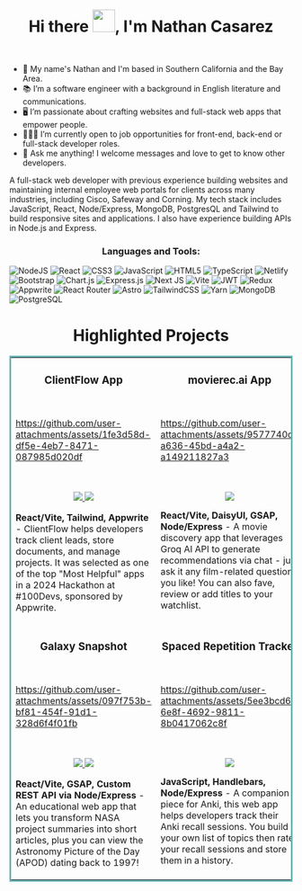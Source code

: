 <!-- ![Blue Peach Watch Movie and Chill Twitter Banner (3)](https://user-images.githubusercontent.com/97814431/168457214-e9e85f76-04b1-4c2d-892f-b72bfdf635a6.png) -->

<h1 align="center">Hi there <img src="https://github.com/sudnyeshtalekar/sudnyeshtalekar/blob/master/Assets/Hi.gif" width="40px">, I'm Nathan Casarez</h1>

&nbsp;&nbsp;&nbsp;&nbsp;&nbsp;&nbsp;&nbsp;&nbsp;&nbsp;&nbsp;&nbsp;&nbsp;&nbsp;&nbsp;&nbsp;&nbsp;&nbsp;&nbsp;&nbsp;&nbsp;&nbsp;&nbsp;&nbsp;&nbsp;&nbsp;&nbsp;&nbsp;&nbsp;&nbsp;&nbsp;&nbsp;&nbsp;&nbsp;&nbsp;&nbsp;&nbsp;&nbsp;&nbsp;&nbsp;&nbsp;&nbsp;&nbsp;&nbsp;&nbsp;&nbsp;&nbsp;&nbsp;&nbsp;&nbsp;&nbsp;&nbsp;&nbsp;&nbsp;&nbsp;&nbsp;&nbsp;&nbsp;&nbsp;&nbsp; <b align="center"></b> <br>

- 🌆 My name's Nathan and I'm based in Southern California and the Bay Area.
- 📚 I’m a software engineer with a background in English literature and communications.
- 🖥️ I’m passionate about crafting websites and full-stack web apps that empower people.
- 👨🏻‍💻 I’m currently open to job opportunities for front-end, back-end or full-stack developer roles.
- 💬 Ask me anything! I welcome messages and love to get to know other developers. 

<p>A full-stack web developer with previous experience building websites and maintaining internal employee web portals for clients across many industries, including Cisco, Safeway and Corning. My tech stack includes JavaScript, React, Node/Express, MongoDB, PostgresQL and Tailwind to build responsive sites and applications. I also have experience building APIs in Node.js and Express.
</ p>

<h3 align="center">Languages and Tools:</h3>

![NodeJS](https://img.shields.io/badge/node.js-6DA55F?style=for-the-badge&logo=node.js&logoColor=white) ![React](https://img.shields.io/badge/React-20232A?style=for-the-badge&logo=react&logoColor=61DAFB) ![CSS3](https://img.shields.io/badge/css3-%231572B6.svg?style=for-the-badge&logo=css&logoColor=white) ![JavaScript](https://img.shields.io/badge/javascript-%23323330.svg?style=for-the-badge&logo=javascript&logoColor=%23F7DF1E) ![HTML5](https://img.shields.io/badge/html5-%23E34F26.svg?style=for-the-badge&logo=html5&logoColor=white) ![TypeScript](https://img.shields.io/badge/typescript-%23007ACC.svg?style=for-the-badge&logo=typescript&logoColor=white) ![Netlify](https://img.shields.io/badge/Netlify-00C7B7?style=for-the-badge&logo=netlify&logoColor=white)  ![Bootstrap](https://img.shields.io/badge/bootstrap-%23563D7C.svg?style=for-the-badge&logo=bootstrap&logoColor=white)  ![Chart.js](https://img.shields.io/badge/chart.js-F5788D.svg?style=for-the-badge&logo=chart.js&logoColor=white) ![Express.js](https://img.shields.io/badge/express.js-%23404d59.svg?style=for-the-badge&logo=express&logoColor=%2361DAFB) ![Next JS](https://img.shields.io/badge/Next-black?style=for-the-badge&logo=next.js&logoColor=white) ![Vite](https://img.shields.io/badge/Vite-%230081CB.svg?style=for-the-badge&logo=vite&logoColor=white) ![JWT](https://img.shields.io/badge/JWT-black?style=for-the-badge&logo=JSON%20web%20tokens) ![Redux](https://img.shields.io/badge/redux-%23593d88.svg?style=for-the-badge&logo=redux&logoColor=white) ![Appwrite](https://img.shields.io/badge/Appwrite-black?style=for-the-badge&logo=appwrite&badgeColor=010101) ![React Router](https://img.shields.io/badge/React_Router-CA4245?style=for-the-badge&logo=react-router&logoColor=white) ![Astro](https://img.shields.io/badge/astro-%2320232a.svg?style=for-the-badge&logo=astro&logoColor=%2361DAFB) ![TailwindCSS](https://img.shields.io/badge/tailwindcss-%2338B2AC.svg?style=for-the-badge&logo=tailwind-css&logoColor=white) ![Yarn](https://img.shields.io/badge/yarn-%232C8EBB.svg?style=for-the-badge&logo=yarn&logoColor=white) ![MongoDB](https://img.shields.io/badge/MongoDB-%234ea94b.svg?style=for-the-badge&logo=mongodb&logoColor=white) ![PostgreSQL](https://img.shields.io/badge/Postgres-FCC624?style=for-the-badge&logo=postgresql&logoColor=black) 


<h1 align="center">Highlighted Projects</h1>
<table bordercolor="#66b2b2">
  
  <tr>
    <td width="50%" valign="top">
      <h3 align="center">ClientFlow App</h3>
        <br />
        

https://github.com/user-attachments/assets/1fe3d58d-df5e-4eb7-8471-087985d020df


  <br />
        
  <p align="center">
          
  <a href="https://github.com/nathanccz/freelance-tracker-app" target="_blank">
    <img src="https://img.shields.io/static/v1?label=|&message=REPO&color=23555f&style=plastic&logo=github&logo-color=white"/>
  </a>  
  <a href="https://client-flow.netlify.app/" target="_blank">
    <img src="https://img.shields.io/static/v1?label=|&message=WEBSITE&color=cdf998&style=plastic&logo=netlify&logo-color=white"/>
  </a>
      </p>
        <p><strong>React/Vite, Tailwind, Appwrite</strong> - ClientFlow helps developers track client leads, store documents, and manage projects. It was selected as one of the top "Most Helpful" apps in a 2024 Hackathon at #100Devs, sponsored by Appwrite.</p>
    </td>
    <td width="50%" valign="top">
      <h3 align="center">movierec.ai App</h3>
        <br />
     

https://github.com/user-attachments/assets/9577740c-a636-45bd-a4a2-a149211827a3


  <br />
    <p align="center">
          
  <a href="https://github.com/nathanccz/movie-rec-app" target="_blank">
    <img src="https://img.shields.io/static/v1?label=|&message=REPO&color=23555f&style=plastic&logo=github&logo-color=white"/>
  </a>
  
  </p>
        <p><strong>React/Vite, DaisyUI, GSAP, Node/Express</strong> - A movie discovery app that leverages Groq AI API to generate recommendations via chat - just ask it any film-related question you like! You can also fave, review or add titles to your watchlist.</p>
    </td>
  </tr>
  
  <tr>
    <td width="50%" valign="top">
      <h3 align="center">Galaxy Snapshot</h3>
      <br />
        

https://github.com/user-attachments/assets/097f753b-bf81-454f-91d1-328d6f4f01fb


  <br />
        <p align="center">
  <a href="https://github.com/nathanccz/galaxy-snapshot-react-tailwind" target="_blank">
    <img src="https://img.shields.io/static/v1?label=|&message=REPO&color=23555f&style=plastic&logo=github&logo-color=white"/>
  </a>
  <a href="https://galaxy-snapshot.netlify.app/" target="_blank">
    <img src="https://img.shields.io/static/v1?label=|&message=WEBSITE&color=cdf998&style=plastic&logo=netlify&logo-color=white"/>
  </a>
      </p>
        <p><strong>React/Vite, GSAP, Custom REST API via Node/Express</strong> - An educational web app that lets you transform NASA project summaries into short articles, plus you can view the Astronomy Picture of the Day (APOD) dating back to 1997! </p>
    </td>
    <td width="50%" valign="top">
      <h3 align="center">Spaced Repetition Tracker</h3>
        <br />


        


https://github.com/user-attachments/assets/5ee3bcd6-6e8f-4692-9811-8b0417062c8f





  <br />
        <p align="center">
          
  <a href="https://github.com/nathanccz/spaced-repetition-refactored" target="_blank">
    <img src="https://img.shields.io/static/v1?label=|&message=REPO&color=23555f&style=plastic&logo=github&logo-color=white"/>
  </a>

  </p>
 
  <p><strong>JavaScript, Handlebars, Node/Express</strong> - A companion piece for Anki, this web app helps developers track their Anki recall sessions. You build your own list of topics then rate your recall sessions and store them in a history.</p>
    </td>
  </tr>
</table>
